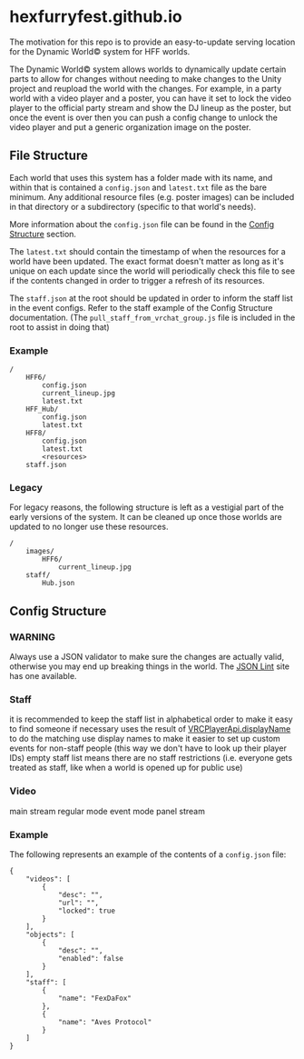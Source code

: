 # hexfurryfest.github.io
The motivation for this repo is to provide an easy-to-update serving location for the Dynamic World© system for HFF worlds.

The Dynamic World© system allows worlds to dynamically update certain parts to allow for changes without needing to make changes to the Unity project and reupload the world with the changes. For example, in a party world with a video player and a poster, you can have it set to lock the video player to the official party stream and show the DJ lineup as the poster, but once the event is over then you can push a config change to unlock the video player and put a generic organization image on the poster.

## File Structure
Each world that uses this system has a folder made with its name, and within that is contained a `config.json` and `latest.txt` file as the bare minimum. Any additional resource files (e.g. poster images) can be included in that directory or a subdirectory (specific to that world's needs).

More information about the `config.json` file can be found in the [Config Structure](#config-structure) section.

The `latest.txt` should contain the timestamp of when the resources for a world have been updated. The exact format doesn't matter as long as it's unique on each update since the world will periodically check this file to see if the contents changed in order to trigger a refresh of its resources.

The `staff.json` at the root should be updated in order to inform the staff list in the event configs. Refer to the staff example of the Config Structure documentation. (The `pull_staff_from_vrchat_group.js` file is included in the root to assist in doing that)

### Example
```
/
    HFF6/
        config.json
        current_lineup.jpg
        latest.txt
    HFF_Hub/
        config.json
        latest.txt
    HFF8/
        config.json
        latest.txt
        <resources>
    staff.json
```

### Legacy
For legacy reasons, the following structure is left as a vestigial part of the early versions of the system. It can be cleaned up once those worlds are updated to no longer use these resources.
```
/
    images/
        HFF6/
            current_lineup.jpg
    staff/
        Hub.json
```

## Config Structure

### WARNING
Always use a JSON validator to make sure the changes are actually valid, otherwise you may end up breaking things in the world.
The [JSON Lint](https://jsonlint.com/) site has one available.

### Staff
it is recommended to keep the staff list in alphabetical order to make it easy to find someone if necessary
uses the result of [VRCPlayerApi.displayName](https://udonsharp.docs.vrchat.com/vrchat-api/#vrcplayerapi) to do the matching
use display names to make it easier to set up custom events for non-staff people (this way we don't have to look up their player IDs)
empty staff list means there are no staff restrictions (i.e. everyone gets treated as staff, like when a world is opened up for public use)

### Video
main stream
    regular mode
    event mode
panel stream

### Example
The following represents an example of the contents of a `config.json` file:
```
{
    "videos": [
        {
            "desc": "",
            "url": "",
            "locked": true
        }
    ],
    "objects": [
        {
            "desc": "",
            "enabled": false
        }
    ],
    "staff": [
        {
            "name": "FexDaFox"
        },
        {
            "name": "Aves Protocol"
        }
    ]
}
```

